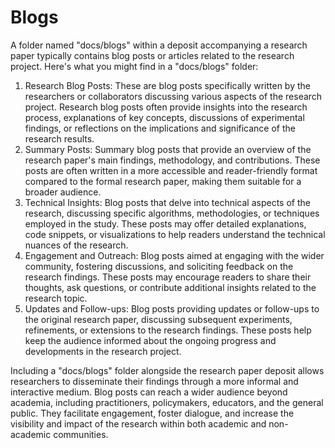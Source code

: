 # Blogs

A folder named "docs/blogs" within a deposit accompanying a research paper typically contains blog posts or articles related to the research project. Here's what you might find in a "docs/blogs" folder:

1. Research Blog Posts: These are blog posts specifically written by the researchers or collaborators discussing various aspects of the research project. Research blog posts often provide insights into the research process, explanations of key concepts, discussions of experimental findings, or reflections on the implications and significance of the research results.
2. Summary Posts: Summary blog posts that provide an overview of the research paper's main findings, methodology, and contributions. These posts are often written in a more accessible and reader-friendly format compared to the formal research paper, making them suitable for a broader audience.
3. Technical Insights: Blog posts that delve into technical aspects of the research, discussing specific algorithms, methodologies, or techniques employed in the study. These posts may offer detailed explanations, code snippets, or visualizations to help readers understand the technical nuances of the research.
4. Engagement and Outreach: Blog posts aimed at engaging with the wider community, fostering discussions, and soliciting feedback on the research findings. These posts may encourage readers to share their thoughts, ask questions, or contribute additional insights related to the research topic.
5. Updates and Follow-ups: Blog posts providing updates or follow-ups to the original research paper, discussing subsequent experiments, refinements, or extensions to the research findings. These posts help keep the audience informed about the ongoing progress and developments in the research project.

Including a "docs/blogs" folder alongside the research paper deposit allows researchers to disseminate their findings through a more informal and interactive medium. Blog posts can reach a wider audience beyond academia, including practitioners, policymakers, educators, and the general public. They facilitate engagement, foster dialogue, and increase the visibility and impact of the research within both academic and non-academic communities.
